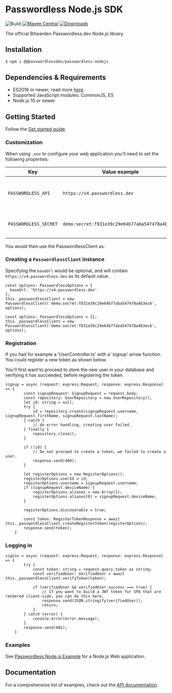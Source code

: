 # Passwordless Node.js SDK
![Build](https://github.com/bitwarden/passwordless-nodejs/actions/workflows/ci.yml/badge.svg)
[![Maven Central](https://img.shields.io/npm/v/@passwordlessdev/passwordless-nodejs.svg)](https://www.npmjs.com/package/@passwordlessdev/passwordless-nodejs)
[![Downloads](https://img.shields.io/npm/dm/@passwordlessdev/passwordless-nodejs.svg)]([https://pypi.org/project/passwordless/](https://www.npmjs.com/package/@passwordlessdev/passwordless-nodejs))

The official Bitwarden Passwordless.dev Node.js library.

## Installation
```bash
$ npm i @@passwordlessdev/passwordless-nodejs
```

## Dependencies & Requirements
- ES2018 or newer, read more [here](https://node.green/).
- Supported JavaScript modules: CommonJS, ES
- Node.js 10 or newer

## Getting Started
Follow the [Get started guide](https://docs.passwordless.dev/guide/get-started.html).

### Customization
When using `.env` to configure your web application you'll need to set the following properties:

| Key                   | Value example                                  | Description                                                  | Optional |
|-----------------------|------------------------------------------------|--------------------------------------------------------------|----------|
| `PASSWORDLESS_API`    | `https://v4.passwordless.dev`                  | The base url where your Passwordless.dev back-end is running | Yes      |
| `PASSWORDLESS_SECRET` | `demo:secret:f831e39c29e64b77aba547478a4b3ec6` | This is your secret obtained from the AdminConsole.          | No       |

You would then use the PasswordlessClient as:

### Creating a `PasswordlessClient` instance
Specifying the `baseUrl` would be optional, and will contain `https://v4.passwordless.dev` as its default value.

```TSX
const options: PasswordlessOptions = {
  baseUrl: 'https://v4.passwordless.dev'
};
this._passwordlessClient = new PasswordlessClient('demo:secret:f831e39c29e64b77aba547478a4b3ec6', options);
```

```TSX
const options: PasswordlessOptions = {};
this._passwordlessClient = new PasswordlessClient('demo:secret:f831e39c29e64b77aba547478a4b3ec6', options);
```

### Registration
If you had for example a 'UserController.ts' with a 'signup' arrow function. You could register a new token as shown below.

You'll first want to proceed to store the new user in your database and verifying it has succeeded, before registering the token.

```TSX
signup = async (request: express.Request, response: express.Response) => {
        const signupRequest: SignupRequest = request.body;
        const repository: UserRepository = new UserRepository();
        let id: string = null;
        try {
            id = repository.create(signupRequest.username, signupRequest.firstName, signupRequest.lastName);
        } catch {
            // do error handling, creating user failed.
        } finally {
            repository.close();
        }

        if (!id) {
            // Do not proceed to create a token, we failed to create a user.
            response.send(400);
        }

        let registerOptions = new RegisterOptions();
        registerOptions.userId = id;
        registerOptions.username = signupRequest.username;
        if (signupRequest.deviceName) {
            registerOptions.aliases = new Array(1);
            registerOptions.aliases[0] = signupRequest.deviceName;
        }
        
        registerOptions.discoverable = true;
        
        const token: RegisterTokenResponse = await this._passwordlessClient.createRegisterToken(registerOptions);
        response.send(token);
    }
```

### Logging in

```TSX
signin = async (request: express.Request, response: express.Response) => {
        try {
            const token: string = request.query.token as string;
            const verifiedUser: VerifiedUser = await this._passwordlessClient.verifyToken(token);

            if (verifiedUser && verifiedUser.success === true) {
                // If you want to build a JWT token for SPA that are rendered client-side, you can do this here.
                response.send(JSON.stringify(verifiedUser));
                return;
            }
        } catch (error) {
            console.error(error.message);
        }
        response.send(401);
    }
```

### Examples
See [Passwordless Node.js Example](https://github.com/bitwarden/passwordless-nodejs/blob/main/examples/simple-example) for a Node.js Web application.

## Documentation
For a comprehensive list of examples, check out the [API documentation](https://docs.passwordless.dev/guide/get-started.html).
